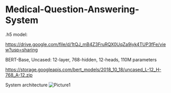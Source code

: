 # Medical-Question-Answering-System

.h5 model:

https://drive.google.com/file/d/1tQJ_mB4Z3FruRQX0UqZa9iyk4TUP3fFe/view?usp=sharing

BERT-Base, Uncased: 12-layer, 768-hidden, 12-heads, 110M parameters

https://storage.googleapis.com/bert_models/2018_10_18/uncased_L-12_H-768_A-12.zip


System architecture
![Picture1](https://user-images.githubusercontent.com/39261594/114419846-12fe3400-9bb4-11eb-8f70-ba9df4bcc18f.jpg)


